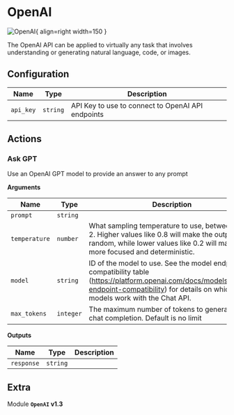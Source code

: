 # OpenAI

![OpenAI](/assets/playbooks/library/openai.png){ align=right width=150 }

The OpenAI API can be applied to virtually any task that involves understanding or generating natural language, code, or images.

## Configuration

| Name      |  Type   |  Description  |
| --------- | ------- | --------------------------- |
| `api_key` | `string` | API Key to use to connect to OpenAI API endpoints |

## Actions

### Ask GPT

Use an OpenAI GPT model to provide an answer to any prompt

**Arguments**

| Name      |  Type   |  Description  |
| --------- | ------- | --------------------------- |
| `prompt` | `string` |  |
| `temperature` | `number` | What sampling temperature to use, between 0 and 2. Higher values like 0.8 will make the output more random, while lower values like 0.2 will make it more focused and deterministic. |
| `model` | `string` | ID of the model to use. See the model endpoint compatibility table (https://platform.openai.com/docs/models/model-endpoint-compatibility) for details on which models work with the Chat API. |
| `max_tokens` | `integer` | The maximum number of tokens to generate in the chat completion. Default is no limit |


**Outputs**

| Name      |  Type   |  Description  |
| --------- | ------- | --------------------------- |
| `response` | `string` |  |


## Extra

Module **`OpenAI` v1.3**